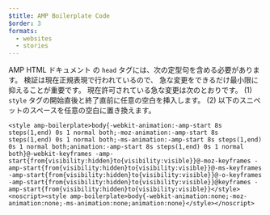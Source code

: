```yaml
---
$title: AMP Boilerplate Code
$order: 3
formats:
  - websites
  - stories
---
```


<!--
This file is imported from https://github.com/ampproject/amphtml/blob/main/spec/amp-boilerplate.md.
Please do not change this file.
If you have found a bug or an issue please
have a look and request a pull request there.
-->

<!---
Copyright 2015 The AMP HTML Authors. All Rights Reserved.

Licensed under the Apache License, Version 2.0 (the "License");
you may not use this file except in compliance with the License.
You may obtain a copy of the License at

      http://www.apache.org/licenses/LICENSE-2.0

Unless required by applicable law or agreed to in writing, software
distributed under the License is distributed on an "AS-IS" BASIS,
WITHOUT WARRANTIES OR CONDITIONS OF ANY KIND, either express or implied.
See the License for the specific language governing permissions and
limitations under the License.
-->



AMP HTML ドキュメント の `head` タグには、次の定型句を含める必要があります。
検証は現在正規表現で行われているので、
急な変更をできるだけ最小限に抑えることが重要です。
現在許可されている急な変更は次のとおりです。
(1) `style` タグの開始直後と終了直前に任意の空白を挿入します。
(2) 以下のスニペットのスペースを任意の空白に置き換えます。

```
<style amp-boilerplate>body{-webkit-animation:-amp-start 8s steps(1,end) 0s 1 normal both;-moz-animation:-amp-start 8s steps(1,end) 0s 1 normal both;-ms-animation:-amp-start 8s steps(1,end) 0s 1 normal both;animation:-amp-start 8s steps(1,end) 0s 1 normal both}@-webkit-keyframes -amp-start{from{visibility:hidden}to{visibility:visible}}@-moz-keyframes -amp-start{from{visibility:hidden}to{visibility:visible}}@-ms-keyframes -amp-start{from{visibility:hidden}to{visibility:visible}}@-o-keyframes -amp-start{from{visibility:hidden}to{visibility:visible}}@keyframes -amp-start{from{visibility:hidden}to{visibility:visible}}</style><noscript><style amp-boilerplate>body{-webkit-animation:none;-moz-animation:none;-ms-animation:none;animation:none}</style></noscript>
```
